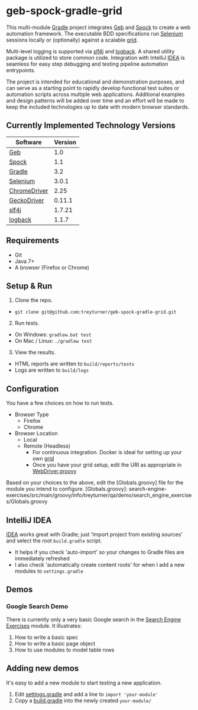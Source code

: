 # geb-spock-gradle-grid

This multi-module [Gradle] project integrates [Geb] and [Spock] to create a web automation framework. The executable BDD specifications run [Selenium] sessions locally or (optionally) against a scalable [grid].

Multi-level logging is supported via [slf4j] and [logback]. A shared utility package is utilized to store common code. Integration with IntelliJ [IDEA] is seamless for easy step debugging and testing pipeline automation entrypoints.

The project is intended for educational and demonstration purposes, and can serve as a starting point to rapidly develop functional test suites or automation scripts across multiple web applications. Additional examples and design patterns will be added over time and an effort will be made to keep the included technologies up to date with modern browser standards.

## Currently Implemented Technology Versions

Software       |Version
|---	       |---	
[Geb] 	       |1.0   	
[Spock]	       |1.1   	
[Gradle]       |3.2	
[Selenium]     |3.0.1   	
[ChromeDriver] |2.25
[GeckoDriver]  |0.11.1
[slf4j]        |1.7.21
[logback]      |1.1.7

[Geb]: http://gebish.org
[Spock]: http://spockframework.org
[Gradle]: https://gradle.org/
[Selenium]: http://docs.seleniumhq.org/
[Grid]: https://github.com/SeleniumHQ/docker-selenium
[ChromeDriver]: https://sites.google.com/a/chromium.org/chromedriver/
[GeckoDriver]: https://github.com/mozilla/geckodriver
[slf4j]: http://www.slf4j.org/
[logback]: http://logback.qos.ch/
[IDEA]: https://www.jetbrains.com/idea/

## Requirements
- Git
- Java 7+
- A browser (Firefox or Chrome)

## Setup & Run
1. Clone the repo.
  - `git clone git@github.com:treyturner/geb-spock-gradle-grid.git`
2. Run tests.
  - On Windows: `gradlew.bat test`
  - On Mac / Linux: `./gradlew test`
3. View the results.
  - HTML reports are written to `build/reports/tests`
  - Logs are written to `build/logs`

## Configuration
You have a few choices on how to run tests.
- Browser Type
  - Firefox
  - Chrome
- Browser Location
  - Local
  - Remote (Headless)
    - For continuous integration. Docker is ideal for setting up your own [grid]
    - Once you have your grid setup, edit the URI as appropriate in [WebDriver.groovy]

[WebDriver.groovy]: util/src/main/groovy/info/treyturner/qa/demo/util/WebDriver.groovy#L22

Based on your choices to the above, edit the [Globals.groovy] file for the module you intend to configure.
[Globals.groovy]: search-engine-exercises/src/main/groovy/info/treyturner/qa/demo/search_engine_exercises/Globals.groovy

## IntelliJ IDEA
[IDEA] works great with Gradle; just 'Import project from existing sources' and select the root `build.gradle` script.
- It helps if you check 'auto-import' so your changes to Gradle files are immediately refreshed
- I also check 'automatically create content roots' for when I add a new modules to `settings.gradle`

## Demos

### Google Search Demo
There is currently only a very basic Google search in the [Search Engine Exercises] module. It illustrates:

[Search Engine Exercises]: search-engine-exercises

1. How to write a basic spec
2. How to write a basic page object
3. How to use modules to model table rows

## Adding new demos
It's easy to add a new module to start testing a new application.

1. Edit [settings.gradle] and add a line to `import 'your-module'`
2. Copy a [build.gradle]  into the newly created `your-module/`

[settings.gradle]: settings.gradle
[build.gradle]: search-engine-exercises/build.gradle
